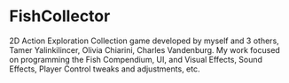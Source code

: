 # FishCollector
2D Action Exploration Collection game developed by myself and 3 others, Tamer Yalinkilincer, Olivia Chiarini, Charles Vandenburg. 
My work focused on programming the Fish Compendium, UI, and Visual Effects, Sound Effects, Player Control tweaks and adjustments, etc. 
